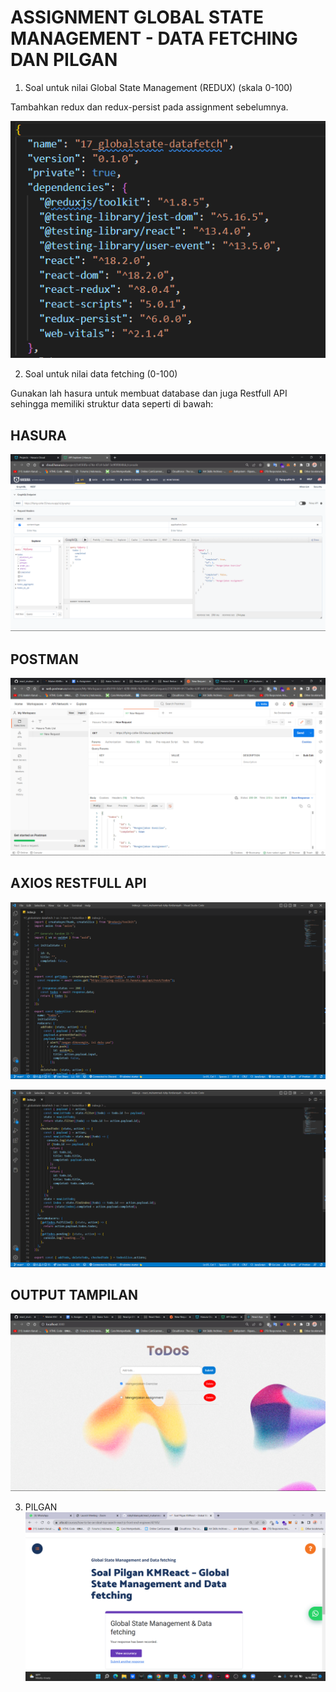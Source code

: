 # ASSIGNMENT GLOBAL STATE MANAGEMENT - DATA FETCHING DAN PILGAN

1. Soal untuk nilai Global State Management (REDUX) (skala 0-100)

Tambahkan redux dan redux-persist pada assignment sebelumnya.

![image](../screenshoots/redux%20&%20redux-persist.png)

2. Soal untuk nilai data fetching (0-100)

Gunakan lah hasura untuk membuat database dan juga Restfull API sehingga memiliki struktur data seperti di bawah:

## HASURA

![image](../screenshoots/hasura%20database.png)

## POSTMAN

![image](../screenshoots/POSTMAN.png)

## AXIOS RESTFULL API

![image](../screenshoots/axios%20get.png)

![image](../screenshoots/axios%20get%202.png)

## OUTPUT TAMPILAN

![image](../screenshoots/ouput%20todos.png)

3. PILGAN
   ![image](../screenshoots/pilgan%20global%20state%20management%20and%20data%20fetching.png)
